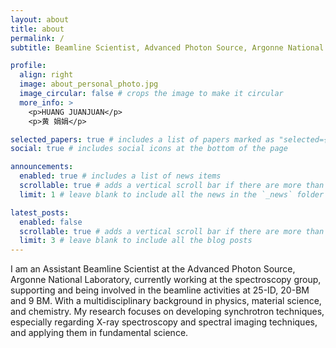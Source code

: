 ```yaml
---
layout: about
title: about
permalink: /
subtitle: Beamline Scientist, Advanced Photon Source, Argonne National Laboratory   Lemont, IL, USA 

profile:
  align: right
  image: about_personal_photo.jpg
  image_circular: false # crops the image to make it circular
  more_info: >
    <p>HUANG JUANJUAN</p>
    <p>黄 娟娟</p>

selected_papers: true # includes a list of papers marked as "selected={true}"
social: true # includes social icons at the bottom of the page

announcements:
  enabled: true # includes a list of news items
  scrollable: true # adds a vertical scroll bar if there are more than 3 news items
  limit: 1 # leave blank to include all the news in the `_news` folder

latest_posts:
  enabled: false
  scrollable: true # adds a vertical scroll bar if there are more than 3 new posts items
  limit: 3 # leave blank to include all the blog posts
---
```


I am an Assistant Beamline Scientist at the Advanced Photon Source, Argonne National Laboratory, currently working at the spectroscopy group, supporting and being involved in the beamline activities at 25-ID, 20-BM and 9 BM. With a multidisciplinary background in physics, material science, and chemistry. My research focuses on developing synchrotron techniques, especially regarding X-ray spectroscopy and spectral imaging techniques, and applying them in fundamental science.
